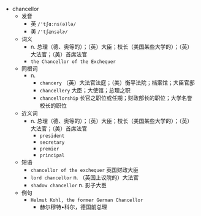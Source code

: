 - chancellor
  - 发音
    - 英 `/'tʃɑːns(ə)lə/`
    - 美 `/'tʃænsəlɚ/`
  - 词义
    - n. 总理（德、奥等的）；（英）大臣；校长（美国某些大学的）；（英）大法官；（美）首席法官
    - `the Chancellor of the Exchequer`
  - 同根词
    - n.
      - `chancery` （英）大法官法庭；（美）衡平法院；档案馆；大臣官邸
      - `chancellery` 大臣；大使馆；总理之职
      - `chancellorship` 长官之职位或任期；财政部长的职位；大学名誉校长的职位
  - 近义词
    - n. 总理（德、奥等的）；（英）大臣；校长（美国某些大学的）；（英）大法官；（美）首席法官
      - `president`
      - `secretary`
      - `premier`
      - `principal`
  - 短语
    - `chancellor of the exchequer` 英国财政大臣 
    - `lord chancellor` n. （英国上议院的）大法官 
    - `shadow chancellor` n. 影子大臣 
  - 例句
    - `Helmut Kohl, the former German Chancellor`
      - 赫尔穆特•科尔，德国前总理

